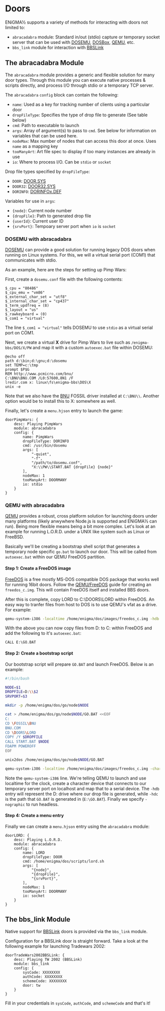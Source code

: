 # Doors
ENiGMA½ supports a variety of methods for interacting with doors not limited to:
* `abracadabra` module: Standard in/out (stdio) capture or temporary socket server that can be used with [DOSEMU](http://www.dosemu.org/), [DOSBox](http://www.dosbox.com/), [QEMU](http://wiki.qemu.org/Main_Page), etc.
* `bbs_link` module for interaction with [BBSLink](http://www.bbslink.net/)

## The abracadabra Module
The `abracadabra` module provides a generic and flexible solution for many door types. Through this module you can execute native processes & scripts directly, and process I/O through stdio or a temporary TCP server.

The `abracadabra` `config` block can contain the following:
* `name`: Used as a key for tracking number of clients using a particular door
* `dropFileType`: Specifies the type of drop file to generate (See table below)
* `cmd`: Path to executable to launch
* `args`: Array of argument(s) to pass to `cmd`. See below for information on variables that can be used here.
* `nodeMax`: Max number of nodes that can access this door at once. Uses `name` as a mapping key
* `tooManyArt`: Art file spec to display if too many instances are already in use
* `io`: Where to process I/O. Can be `stdio` or `socket`

Drop file types specified by `dropFileType`:
* `DOOR`: [DOOR.SYS](http://goldfndr.home.mindspring.com/dropfile/doorsys.htm)
* `DOOR32`: [DOOR32.SYS](http://wiki.bbses.info/index.php/DOOR32.SYS)
* `DORINFO`: [DORINFOx.DEF](http://goldfndr.home.mindspring.com/dropfile/dorinfo.htm)

Variables for use in `args`:
* `{node}`: Current node number
* `{dropFile}`: Path to generated drop file
* `{userId}`: Current user ID
* `{srvPort}`: Tempoary server port when `io` is `socket`


### DOSEMU with abracadabra
[DOSEMU](http://www.dosemu.org/) can provide a good solution for running legacy DOS doors when running on Linux systems. For this, we will a virtual serial port (COM1) that communicates with stdio.

As an example, here are the steps for setting up Pimp Wars:

First, create a `dosemu.conf` file with the following contents:
```
$_cpu = "80486"
$_cpu_emu = "vm86"
$_external_char_set = "utf8"
$_internal_char_set = "cp437"
$_term_updfreq = (8)
$_layout = "us"
$_rawkeyboard = (0)
$_com1 = "virtual"
```

The line `$_com1 = "virtual"` tells DOSEMU to use `stdio` as a virtual serial port on COM1.

Next, we create a virtual **X** drive for Pimp Wars to live such as `/enigma-bbs/DOS/X/PW` and map it with a custom `autoexec.bat` file within DOSEMU:
```
@echo off
path d:\bin;d:\gnu;d:\dosemu
set TEMP=c:\tmp
prompt $P$G
REM http://www.pcmicro.com/bnu/
C:\BNU\BNU.COM /L0:57600,8N1 /F
lredir.com x: linux\fs\enigma-bbs\DOS\X
unix -e
```

Note that we also have the [BNU](http://www.pcmicro.com/bnu/) FOSSIL driver installed at `C:\BNU\\`. Another option would be to install this to X: somewhere as well.

Finally, let's create a `menu.hjson` entry to launch the game:
```hjson
doorPimpWars: {
	desc: Playing PimpWars
	module: abracadabra			
	config: {
		name: PimpWars
		dropFileType: DORINFO
		cmd: /usr/bin/dosemu
		args: [ 
			"-quiet", 
            "-f", 
            "/path/to/dosemu.conf", 
            "X:\\PW\\START.BAT {dropFile} {node}"
		],
		nodeMax: 1
		tooManyArt: DOORMANY
        io: stdio
	}
}

```

### QEMU with abracadabra
[QEMU](http://wiki.qemu.org/Main_Page) provides a robust, cross platform solution for launching doors under many platforms (likely anwywhere Node.js is supported and ENiGMA½ can run). Being more flexible means being a bit more complex. Let's look at an example for running L.O.R.D. under a UNIX like system such as Linux or FreeBSD.

Basically we'll be creating a bootstrap shell script that generates a temporary node specific `go.bat` to launch our door. This will be called from `autoexec.bat` within our QEMU FreeDOS partition.

#### Step 1: Create a FreeDOS image
[FreeDOS](http://www.freedos.org/) is a free mostly MS-DOS compatible DOS package that works well for running 16bit doors. Follow the [QEMU/FreeDOS](https://en.wikibooks.org/wiki/QEMU/FreeDOS) guide for creating an `freedos_c.img`. This will contain FreeDOS itself and installed BBS doors.

After this is complete, copy LORD to C:\DOORS\LORD within FreeDOS. An easy way to tranfer files from host to DOS is to use QEMU's vfat as a drive. For example:
```bash
qemu-system-i386 -localtime /home/enigma/dos/images/freedos_c.img -hdb fat:/path/to/downloads
```

With the above you can now copy files from D: to C: within FreeDOS and add the following to it's `autoexec.bat`:
```batch
CALL E:\GO.BAT
```

#### Step 2: Create a bootstrap script
Our bootstrap script will prepare `GO.BAT` and launch FreeDOS. Below is an example:


```bash
#!/bin/bash

NODE=$1
DROPFILE=D:\\$2
SRVPORT=$3

mkdir -p /home/enigma/dos/go/node$NODE

cat > /home/enigma/dos/go/node$NODE/GO.BAT <<EOF
C:
CD \FOSSIL\BNU
BNU.COM
CD \DOORS\LORD
COPY /Y $DROPFILE
CALL START.BAT $NODE
FDAPM POWEROFF
EOF

unix2dos /home/enigma/dos/go/node$NODE/GO.BAT

qemu-system-i386 -localtime /home/enigma/dos/images/freedos_c.img -chardev socket,port=$SRVPORT,nowait,host=localhost,id=s0 -device isa-serial,chardev=s0 -hdb fat:/home/enigma/xibalba/dropfiles/node$NODE -hdc fat:/home/enigma/dos/go/node$NODE -nographic
```

Note the `qemu-system-i386` line. We're telling QEMU to launch and use localtime for the clock, create a character device that connects to our temporary server port on localhost and map that to a serial device. The `-hdb` entry will represent the D: drive where our drop file is generated, while `-hdc` is the path that `GO.BAT` is generated in (`E:\GO.BAT`). Finally we specify `-nographic` to run headless.

#### Step 4: Create a menu entry
Finally we can create a `menu.hjson` entry using the `abracadabra` module:
```hjson
doorLORD: {
	desc: Playing L.O.R.D.
	module: abracadabra			
	config: {
		name: LORD
		dropFileType: DOOR
		cmd: /home/enigma/dos/scripts/lord.sh
		args: [ 
			"{node}",
			"{dropFile}",
			"{srvPort}",
		],
		nodeMax: 1
		tooManyArt: DOORMANY
		io: socket
	}
}
```


## The bbs_link Module
Native support for [BBSLink](http://www.bbslink.net/) doors is provided via the `bbs_link` module.

Configuration for a BBSLink door is straight forward. Take a look at the following example for launching Tradewars 2002:

```hjson
doorTradeWars2002BBSLink: {
	desc: Playing TW 2002 (BBSLink)
	module: bbs_link
	config: {
		sysCode: XXXXXXXX
		authCode: XXXXXXXX
		schemeCode: XXXXXXXX
		door: tw
	}
}

```

Fill in your credentials in `sysCode`, `authCode`, and `schemeCode` and that's it!